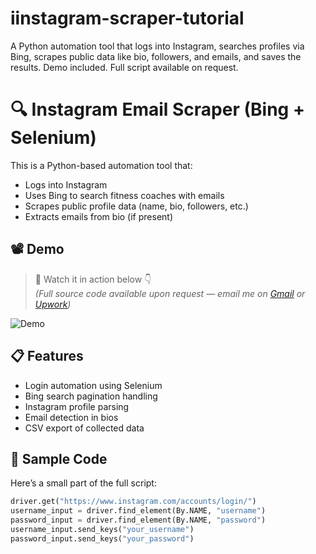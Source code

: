 # iinstagram-scraper-tutorial
A Python automation tool that logs into Instagram, searches profiles via Bing, scrapes public data like bio, followers, and emails, and saves the results. Demo included. Full script available on request.

# 🔍 Instagram Email Scraper (Bing + Selenium)

This is a Python-based automation tool that:

- Logs into Instagram
- Uses Bing to search fitness coaches with emails
- Scrapes public profile data (name, bio, followers, etc.)
- Extracts emails from bio (if present)

## 📽️ Demo

> 📌 Watch it in action below 👇  
> *(Full source code available upon request — email me on [Gmail](isubhanali3@gmail.com) or [Upwork](https://www.upwork.com/freelancers/~01b6c1b6819be875f2?mp_source=share))*  

![Demo](assets/demo.gif)

## 📋 Features

- Login automation using Selenium
- Bing search pagination handling
- Instagram profile parsing
- Email detection in bios
- CSV export of collected data

## 📂 Sample Code

Here’s a small part of the full script:

```python
driver.get("https://www.instagram.com/accounts/login/")
username_input = driver.find_element(By.NAME, "username")
password_input = driver.find_element(By.NAME, "password")
username_input.send_keys("your_username")
password_input.send_keys("your_password")
